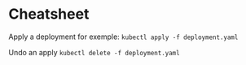 # Cheatsheet

Apply a deployment for exemple:
`kubectl apply -f deployment.yaml`

Undo an apply
`kubectl delete -f deployment.yaml`
